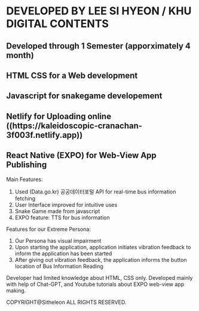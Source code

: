 <h1> DEVELOPED BY LEE SI HYEON / KHU DIGITAL CONTENTS </h1>
<h2> Developed through 1 Semester (apporximately 4 month)</h2>


<h2> HTML CSS for a Web development</h2>

<h2>Javascript for snakegame developement</h2>

<h2>Netlify for Uploading online ((https://kaleidoscopic-cranachan-3f003f.netlify.app)) </h2>

<h2>React Native (EXPO) for Web-View App Publishing</h2>


Main Features:
1. Used (Data.go.kr) 공공데이터포털 API for real-time bus information fetching
2. User Interface improved for intuitive uses
3. Snake Game made from javascript
4. EXPO feature: TTS for bus information

Features for our Extreme Persona:
1. Our Persona has visual impairment
2. Upon starting the application, application initiates vibration feedback to inform the application has been started
3. After giving out vibration feedback, the application informs the button location of Bus Information Reading


Developer had limited knowledge about HTML, CSS only. Developed mainly with help of Chat-GPT, and Youtube tutorials about EXPO web-view app making.




COPYRIGHT@Sitheleon ALL RIGHTS RESERVED.
